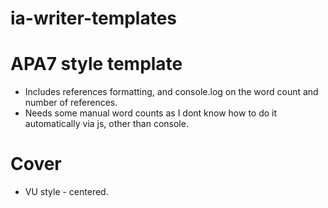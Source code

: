 # ia-writer-templates

# APA7 style template
- Includes references formatting, and console.log on the word count and number of references.
- Needs some manual word counts as I dont know how to do it automatically via js, other than console.

# Cover
- VU style - centered.
